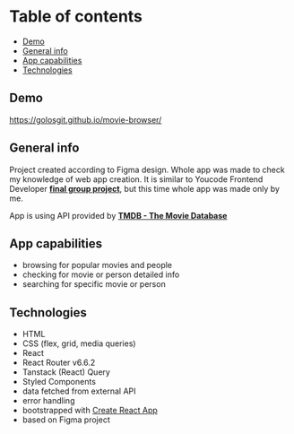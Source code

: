 # Table of contents

- [Demo](#demo)
- [General info](#general-info)
- [App capabilities](#app-capabilities)
- [Technologies](#technologies)

## Demo
https://golosgit.github.io/movie-browser/

## General info
Project created according to Figma design. Whole app was made to check my knowledge of web app creation. It is similar to Youcode Frontend Developer [**final group project**](https://github.com/golosgit/movies-browser), but this time whole app was made only by me.

App is using API provided by [**TMDB - The Movie Database**](https://www.themoviedb.org/)

## App capabilities
- browsing for popular movies and people
- checking for movie or person detailed info
- searching for specific movie or person

## Technologies
- HTML
- CSS (flex, grid, media queries)
- React
- React Router v6.6.2
- Tanstack (React) Query
- Styled Components
- data fetched from external API
- error handling
- bootstrapped with [Create React App](https://github.com/facebook/create-react-app)
- based on Figma project